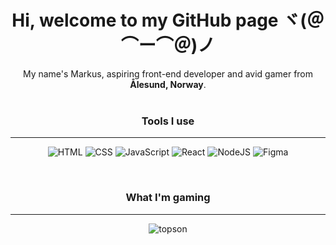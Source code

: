 <div align="center">
<h1> Hi, welcome to my GitHub page ヾ(＠⌒ー⌒＠)ノ</h1>
<p>My name's Markus, aspiring front-end developer and avid gamer from <b>Ålesund, Norway</b>.
<br><br>

<h3>Tools I use</h3>
<hr>
<p>
  <img alt="HTML" src="https://img.shields.io/badge/HTML-E34F26?style=for-the-badge&logo=html5&logoColor=white" />
   <img alt="CSS" src="https://img.shields.io/badge/CSS-663399?style=for-the-badge&logo=css&logoColor=white" />
      <img alt="JavaScript" src="https://img.shields.io/badge/JavaScript-F7DF1E?style=for-the-badge&logo=javascript&logoColor=black" />
         <img alt="React" src="https://img.shields.io/badge/React-61DAFB?style=for-the-badge&logo=react&logoColor=black" />
           <img alt="NodeJS" src="https://img.shields.io/badge/Node.JS-5FA04E?style=for-the-badge&logo=nodedotjs&logoColor=white" />
            <img alt="Figma" src="https://img.shields.io/badge/Figma-F24E1E?style=for-the-badge&logo=figma&logoColor=white" />
</p>
<br>


<h3>What I'm gaming</h3>
<hr>

![topson](https://steam-stat.vercel.app/api?profileName=kreygasm)
</div>
